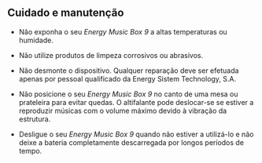 ## Cuidado e manutenção

*	Não exponha o seu *Energy Music Box 9* a altas temperaturas ou humidade.

*	Não utilize produtos de limpeza corrosivos ou abrasivos.

*	Não desmonte o dispositivo. Qualquer reparação deve ser efetuada apenas por pessoal qualificado da Energy Sistem Technology, S.A.

* Não posicione o seu *Energy Music Box 9* no canto de uma mesa ou prateleira para evitar quedas. O altifalante pode deslocar-se se estiver a reproduzir músicas com o volume máximo devido à vibração da estrutura. 

*	Desligue o seu *Energy Music Box 9* quando não estiver a utilizá-lo e não deixe a bateria completamente descarregada por longos períodos de tempo.
